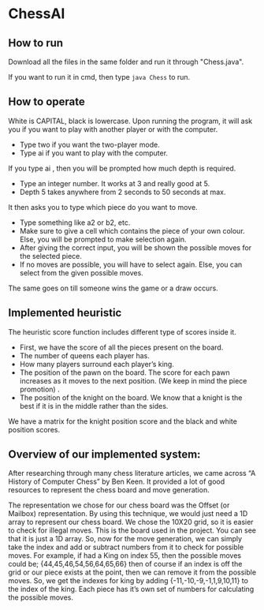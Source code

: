 # ChessAI

## How to run

Download all the files in the same folder and run it through "Chess.java".

If you want to run it in cmd, then type ```java Chess``` to run.



## How to operate
White is CAPITAL, black is lowercase. Upon running the program, it will ask you if you want to play with another player or with the computer.
- Type two if you want the two-player mode.
- Type ai if you want to play with the computer.

If you type ai , then you will be prompted how much depth is required.
- Type an integer number. It works at 3 and really good at 5.
- Depth 5 takes anywhere from 2 seconds to 50 seconds at max.

It then asks you to type which piece do you want to move.
- Type something like a2 or b2, etc.
- Make sure to give a cell which contains the piece of your own colour. Else, you will be prompted to make selection again.
- After giving the correct input, you will be shown the possible moves for the selected piece.
- If no moves are possible, you will have to select again. Else, you can select from the given possible moves.

The same goes on till someone wins the game or a draw occurs.

## Implemented heuristic
The heuristic score function includes different type of scores inside it.
- First, we have the score of all the pieces present on the board.
- The number of queens each player has.
- How many players surround each player’s king.
- The position of the pawn on the board. The score for each pawn increases as it moves to the next position. (We keep in mind the piece promotion) .
- The position of the knight on the board. We know that a knight is the best if it is in the middle rather than the sides.

We have a matrix for the knight position score and the black and white position scores.

## Overview of our implemented system:
After researching through many chess literature articles, we came across “A History of Computer Chess” by Ben Keen. It provided a lot of good resources to represent the chess board and move generation.

The representation we chose for our chess board was the Offset (or Mailbox) representation. By using this technique, we would just need a 1D array to represent our chess board.
We chose the 10X20 grid, so it is easier to check for illegal moves.
This is the board used in the project. You can see that it is just a 1D array.
So, now for the move generation, we can simply take the index and add or subtract numbers from it to check for possible moves.
For example, if had a King on index 55, then the possible moves could be;
{44,45,46,54,56,64,65,66} then of course if an index is off the grid or our piece exists at the point, then we can remove it from the possible moves. So, we get the indexes for king by adding {-11,-10,-9,-1,1,9,10,11} to the index of the king. Each piece has it’s own set of numbers for calculating the possible moves.
